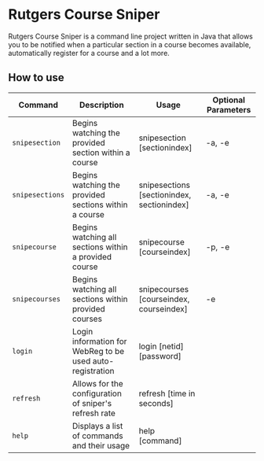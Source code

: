 <h1>Rutgers Course Sniper</h1>

Rutgers Course Sniper is a command line project written in Java that allows you to be notified when a particular section in a course becomes available, automatically register for a course and a lot more.

<h2>How to use</h2>



| Command | Description | Usage | Optional Parameters
| --- | --- | --- | ---
| `snipesection` | Begins watching the provided section within a course | snipesection [sectionindex] | -a, -e
| `snipesections` | Begins watching the provided sections within a course | snipesections [sectionindex, sectionindex] | -a, -e
| `snipecourse` | Begins watching all sections within a provided course  | snipecourse [courseindex] | -p, -e
| `snipecourses` | Begins watching all sections within provided courses  | snipecourses [courseindex, courseindex] | -e
| `login` | Login information for WebReg to be used auto-registration | login [netid] [password] | 
| `refresh` | Allows for the configuration of sniper's refresh rate | refresh [time in seconds] | 
| `help` | Displays a list of commands and their usage | help [command] | 
